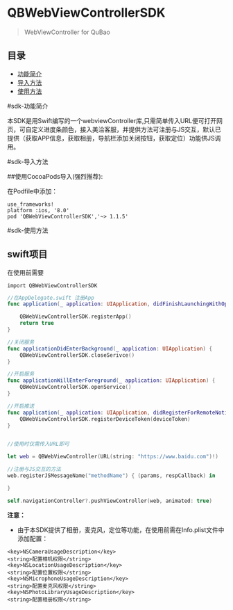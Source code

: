 # QBWebViewControllerSDK

> WebViewController for QuBao

## 目录
* [功能简介](#sdk-功能简介)
* [导入方法](#sdk-导入方法)
* [使用方法](#sdk-使用方法)

#sdk-功能简介

本SDK是用Swift编写的一个webviewController库,只需简单传入URL便可打开网页，可自定义进度条颜色，接入美洽客服，并提供方法可注册与JS交互，默认已提供（获取APP信息，获取相册，导航栏添加关闭按钮，获取定位）功能供JS调用。


#sdk-导入方法

##使用CocoaPods导入(强烈推荐):

在Podfile中添加：

```
use_frameworks!
platform :ios, '8.0'
pod 'QBWebViewControllerSDK','~> 1.1.5'
```



#sdk-使用方法

## swift项目

在使用前需要

```
import QBWebViewControllerSDK
```

```swift
//在AppDelegate.swift 注册App
func application(_ application: UIApplication, didFinishLaunchingWithOptions launchOptions: [UIApplicationLaunchOptionsKey: Any]?) -> Bool {

    QBWebViewControllerSDK.registerApp()
    return true
}

//关闭服务
func applicationDidEnterBackground(_ application: UIApplication) {
    QBWebViewControllerSDK.closeSerivce()
}

//开启服务
func applicationWillEnterForeground(_ application: UIApplication) {
    QBWebViewControllerSDK.openService()
}

//开启推送
func application(_ application: UIApplication, didRegisterForRemoteNotificationsWithDeviceToken deviceToken: Data) {
    QBWebViewControllerSDK.registerDeviceToken(deviceToken)
}

```

```swift

//使用时仅需传入URL即可

let web = QBWebViewController(URL(string: "https://www.baidu.com")!)

//注册与JS交互的方法
web.registerJSMessageName("methodName") { (params, respCallback) in

}

self.navigationController?.pushViewController(web, animated: true)

```

**注意：**
* 由于本SDK提供了相册，麦克风，定位等功能，在使用前需在Info.plist文件中添加配置：

```
<key>NSCameraUsageDescription</key>
<string>配置相机权限</string>
<key>NSLocationUsageDescription</key>
<string>配置位置权限</string>
<key>NSMicrophoneUsageDescription</key>
<string>配置麦克风权限</string>
<key>NSPhotoLibraryUsageDescription</key>
<string>配置相册权限</string>
```



